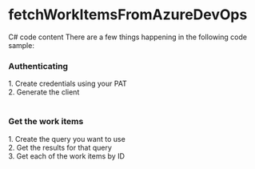 # fetchWorkItemsFromAzureDevOps

C# code content
There are a few things happening in the following code sample:

<h3>Authenticating</h3>
1. Create credentials using your PAT <br>
2. Generate the client<br>
<br>
<h3>Get the work items</h3>
1. Create the query you want to use<br>
2. Get the results for that query<br>
3. Get each of the work items by ID<br>
